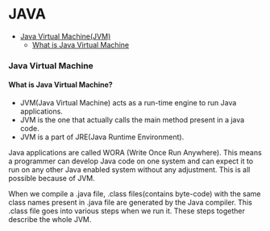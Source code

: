 # JAVA
* [Java Virtual Machine(JVM)](#Java-Virtual-Machine)
  * [What is Java Virtual Machine](#What-is-Java_Virtual_Machine-?)
  



### Java Virtual Machine
#### What is Java Virtual Machine?
- JVM(Java Virtual Machine) acts as a run-time engine to run Java applications. 
- JVM is the one that actually calls the main method present in a java code. 
- JVM is a part of JRE(Java Runtime Environment).

Java applications are called WORA (Write Once Run Anywhere). This means a programmer can develop Java code on one system and can expect it to run on any other Java enabled system without any adjustment. This is all possible because of JVM.

When we compile a .java file, .class files(contains byte-code) with the same class names present in .java file are generated by the Java compiler. This .class file goes into various steps when we run it. These steps together describe the whole JVM.

